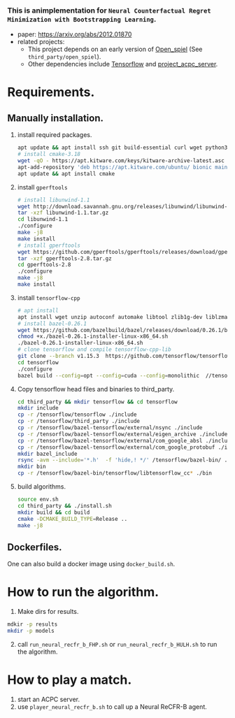 ### This is animplementation for `Neural Counterfactual Regret Minimization with Bootstrapping Learning`.

- paper: https://arxiv.org/abs/2012.01870
- related projects:
  - This project depends on an early version of [Open_spiel](https://github.com/deepmind/open_spiel) (See `third_party/open_spiel`). 
  - Other dependencies include [Tensorflow](https://github.com/tensorflow/tensorflow) and [project_acpc_server](https://github.com/dmorrill10/project_acpc_server).

# Requirements.
## Manually installation.
1. install required packages. 
    ```bash
    apt update && apt install ssh git build-essential curl wget python3 python3-dev python3-pip python3-setuptools python3-wheel python3-tk autoconf automake libtool libffi-dev
    # install cmake-3.18
    wget -qO - https://apt.kitware.com/keys/kitware-archive-latest.asc | apt-key add -
    apt-add-repository 'deb https://apt.kitware.com/ubuntu/ bionic main'
    apt update && apt install cmake
    ```
3. install `gperftools`
    ```bash
    # install libunwind-1.1
    wget http://download.savannah.gnu.org/releases/libunwind/libunwind-1.1.tar.gz 
    tar -xzf libunwind-1.1.tar.gz 
    cd libunwind-1.1    
    ./configure  
    make -j8
    make install 
    # install gperftools
    wget https://github.com/gperftools/gperftools/releases/download/gperftools-2.8/gperftools-2.8.tar.gz
    tar -xzf gperftools-2.8.tar.gz
    cd gperftools-2.8 
    ./configure
    make -j8
    make install
    ```
4. install `tensorflow-cpp`
    ```bash
    # apt install
    apt install wget unzip autoconf automake libtool zlib1g-dev liblzma-dev
    # install bazel-0.26.1
    wget https://github.com/bazelbuild/bazel/releases/download/0.26.1/bazel-0.26.1-installer-linux-x86_64.sh
    chmod +x./bazel-0.26.1-installer-linux-x86_64.sh 
    ./bazel-0.26.1-installer-linux-x86_64.sh
    # clone tensorflow and compile tensorflow-cpp-lib
    git clone --branch v1.15.3  https://github.com/tensorflow/tensorflow
    cd tensorflow
    ./configure
    bazel build --config=opt --config=cuda --config=monolithic  //tensorflow:libtensorflow_cc.so
    ```

5. Copy tensorflow head files and binaries to third_party.
    ```bash
    cd third_party && mkdir tensorflow && cd tensorflow
    mkdir include
    cp -r /tensorflow/tensorflow ./include
    cp -r /tensorflow/third_party ./include
    cp -r /tensorflow/bazel-tensorflow/external/nsync ./include
    cp -r /tensorflow/bazel-tensorflow/external/eigen_archive ./include
    cp -r /tensorflow/bazel-tensorflow/external/com_google_absl ./include
    cp -r /tensorflow/bazel-tensorflow/external/com_google_protobuf ./include
    mkdir bazel_include
    rsync -avm --include='*.h'  -f 'hide,! */' /tensorflow/bazel-bin/ ./bazel_include
    mkdir bin
    cp -r /tensorflow/bazel-bin/tensorflow/libtensorflow_cc* ./bin
    ```
6. build algorithms.
    ```bash
    source env.sh
    cd third_party && ./install.sh
    mkdir build && cd build
    cmake -DCMAKE_BUILD_TYPE=Release ..
    make -j8
    ```

## Dockerfiles.
One can also build a docker image using `docker_build.sh`.

# How to run the algorithm.
1. Make dirs for results.
```bash
mdkir -p results
mkdir -p models
```
2. call `run_neural_recfr_b_FHP.sh` or `run_neural_recfr_b_HULH.sh` to run the algorithm.

# How to play a match.
1. start an ACPC server.
2. use `player_neural_recfr_b.sh` to call up a Neural ReCFR-B agent.